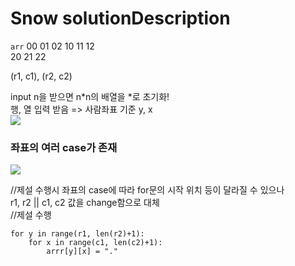 # Snow solutionDescription 
`arr`
00 01 02
10 11 12   
20 21 22   

(r1, c1), (r2, c2)    

input n을 받으면 n*n의 배열을 *로 초기화!     
행, 열 입력 받음 => 사람좌표 기준 y, x     
<img src="https://user-images.githubusercontent.com/110768149/215086415-50acddde-01d0-4be3-b392-411398f0bb0d.png">

### 좌표의 여러 case가 존재 
<img src="https://user-images.githubusercontent.com/110768149/215086297-8c0392fd-06d5-4f54-828d-f15604166e6e.png">

//제설 수행시 좌표의 case에 따라 for문의 시작 위치 등이 달라질 수 있으나     
r1, r2 || c1, c2 값을 change함으로 대체    
//제설 수행
```
for y in range(r1, len(r2)+1):    
    for x in range(c1, len(c2)+1):    
        arrr[y][x] = "."   
```
